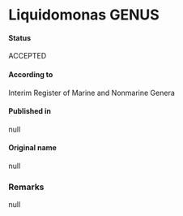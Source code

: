 Liquidomonas GENUS
=======

#### Status
ACCEPTED

#### According to
Interim Register of Marine and Nonmarine Genera

#### Published in
null

#### Original name
null

### Remarks
null